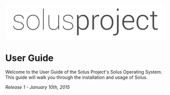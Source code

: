 ![Solus Logo](images/solus-project-logo.png)

# User Guide

Welcome to the User Guide of the Solus Project's Solus Operating System.
This guide will walk you through the installation and usage of Solus.

*Release 1 - January 10th, 2015*